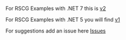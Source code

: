 
For RSCG Examples with .NET 7 this is [v2](v2)

For  RSCG Examples with .NET 5 you will find [v1](v1)

For suggestions add an issue here [Issues](https://github.com/ignatandrei/RSCG_Examples/issues)

